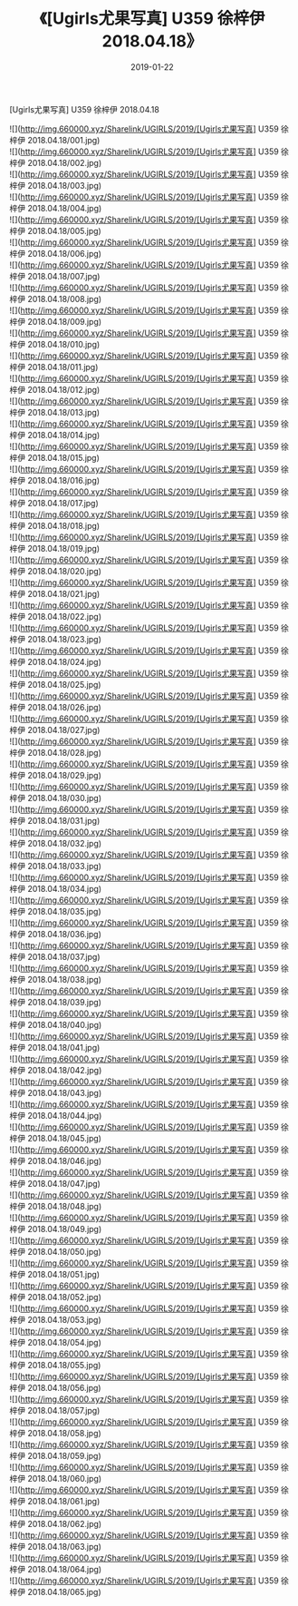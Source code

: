 ﻿---
layout: post
title:  《[Ugirls尤果写真] U359 徐梓伊 2018.04.18》
date:   2019-01-22
img: http://img.660000.xyz/Sharelink/UGIRLS/2019/[Ugirls尤果写真] U359 徐梓伊 2018.04.18/000.jpg
categories: [美女, 清纯, 唯美]
---

[Ugirls尤果写真] U359 徐梓伊 2018.04.18

 ![](http://img.660000.xyz/Sharelink/UGIRLS/2019/[Ugirls尤果写真] U359 徐梓伊 2018.04.18/001.jpg) <br>![](http://img.660000.xyz/Sharelink/UGIRLS/2019/[Ugirls尤果写真] U359 徐梓伊 2018.04.18/002.jpg) <br>![](http://img.660000.xyz/Sharelink/UGIRLS/2019/[Ugirls尤果写真] U359 徐梓伊 2018.04.18/003.jpg) <br>![](http://img.660000.xyz/Sharelink/UGIRLS/2019/[Ugirls尤果写真] U359 徐梓伊 2018.04.18/004.jpg) <br>![](http://img.660000.xyz/Sharelink/UGIRLS/2019/[Ugirls尤果写真] U359 徐梓伊 2018.04.18/005.jpg) <br>![](http://img.660000.xyz/Sharelink/UGIRLS/2019/[Ugirls尤果写真] U359 徐梓伊 2018.04.18/006.jpg) <br>![](http://img.660000.xyz/Sharelink/UGIRLS/2019/[Ugirls尤果写真] U359 徐梓伊 2018.04.18/007.jpg) <br>![](http://img.660000.xyz/Sharelink/UGIRLS/2019/[Ugirls尤果写真] U359 徐梓伊 2018.04.18/008.jpg) <br>![](http://img.660000.xyz/Sharelink/UGIRLS/2019/[Ugirls尤果写真] U359 徐梓伊 2018.04.18/009.jpg) <br>![](http://img.660000.xyz/Sharelink/UGIRLS/2019/[Ugirls尤果写真] U359 徐梓伊 2018.04.18/010.jpg) <br>![](http://img.660000.xyz/Sharelink/UGIRLS/2019/[Ugirls尤果写真] U359 徐梓伊 2018.04.18/011.jpg) <br>![](http://img.660000.xyz/Sharelink/UGIRLS/2019/[Ugirls尤果写真] U359 徐梓伊 2018.04.18/012.jpg) <br>![](http://img.660000.xyz/Sharelink/UGIRLS/2019/[Ugirls尤果写真] U359 徐梓伊 2018.04.18/013.jpg) <br>![](http://img.660000.xyz/Sharelink/UGIRLS/2019/[Ugirls尤果写真] U359 徐梓伊 2018.04.18/014.jpg) <br>![](http://img.660000.xyz/Sharelink/UGIRLS/2019/[Ugirls尤果写真] U359 徐梓伊 2018.04.18/015.jpg) <br>![](http://img.660000.xyz/Sharelink/UGIRLS/2019/[Ugirls尤果写真] U359 徐梓伊 2018.04.18/016.jpg) <br>![](http://img.660000.xyz/Sharelink/UGIRLS/2019/[Ugirls尤果写真] U359 徐梓伊 2018.04.18/017.jpg) <br>![](http://img.660000.xyz/Sharelink/UGIRLS/2019/[Ugirls尤果写真] U359 徐梓伊 2018.04.18/018.jpg) <br>![](http://img.660000.xyz/Sharelink/UGIRLS/2019/[Ugirls尤果写真] U359 徐梓伊 2018.04.18/019.jpg) <br>![](http://img.660000.xyz/Sharelink/UGIRLS/2019/[Ugirls尤果写真] U359 徐梓伊 2018.04.18/020.jpg) <br>![](http://img.660000.xyz/Sharelink/UGIRLS/2019/[Ugirls尤果写真] U359 徐梓伊 2018.04.18/021.jpg) <br>![](http://img.660000.xyz/Sharelink/UGIRLS/2019/[Ugirls尤果写真] U359 徐梓伊 2018.04.18/022.jpg) <br>![](http://img.660000.xyz/Sharelink/UGIRLS/2019/[Ugirls尤果写真] U359 徐梓伊 2018.04.18/023.jpg) <br>![](http://img.660000.xyz/Sharelink/UGIRLS/2019/[Ugirls尤果写真] U359 徐梓伊 2018.04.18/024.jpg) <br>![](http://img.660000.xyz/Sharelink/UGIRLS/2019/[Ugirls尤果写真] U359 徐梓伊 2018.04.18/025.jpg) <br>![](http://img.660000.xyz/Sharelink/UGIRLS/2019/[Ugirls尤果写真] U359 徐梓伊 2018.04.18/026.jpg) <br>![](http://img.660000.xyz/Sharelink/UGIRLS/2019/[Ugirls尤果写真] U359 徐梓伊 2018.04.18/027.jpg) <br>![](http://img.660000.xyz/Sharelink/UGIRLS/2019/[Ugirls尤果写真] U359 徐梓伊 2018.04.18/028.jpg) <br>![](http://img.660000.xyz/Sharelink/UGIRLS/2019/[Ugirls尤果写真] U359 徐梓伊 2018.04.18/029.jpg) <br>![](http://img.660000.xyz/Sharelink/UGIRLS/2019/[Ugirls尤果写真] U359 徐梓伊 2018.04.18/030.jpg) <br>![](http://img.660000.xyz/Sharelink/UGIRLS/2019/[Ugirls尤果写真] U359 徐梓伊 2018.04.18/031.jpg) <br>![](http://img.660000.xyz/Sharelink/UGIRLS/2019/[Ugirls尤果写真] U359 徐梓伊 2018.04.18/032.jpg) <br>![](http://img.660000.xyz/Sharelink/UGIRLS/2019/[Ugirls尤果写真] U359 徐梓伊 2018.04.18/033.jpg) <br>![](http://img.660000.xyz/Sharelink/UGIRLS/2019/[Ugirls尤果写真] U359 徐梓伊 2018.04.18/034.jpg) <br>![](http://img.660000.xyz/Sharelink/UGIRLS/2019/[Ugirls尤果写真] U359 徐梓伊 2018.04.18/035.jpg) <br>![](http://img.660000.xyz/Sharelink/UGIRLS/2019/[Ugirls尤果写真] U359 徐梓伊 2018.04.18/036.jpg) <br>![](http://img.660000.xyz/Sharelink/UGIRLS/2019/[Ugirls尤果写真] U359 徐梓伊 2018.04.18/037.jpg) <br>![](http://img.660000.xyz/Sharelink/UGIRLS/2019/[Ugirls尤果写真] U359 徐梓伊 2018.04.18/038.jpg) <br>![](http://img.660000.xyz/Sharelink/UGIRLS/2019/[Ugirls尤果写真] U359 徐梓伊 2018.04.18/039.jpg) <br>![](http://img.660000.xyz/Sharelink/UGIRLS/2019/[Ugirls尤果写真] U359 徐梓伊 2018.04.18/040.jpg) <br>![](http://img.660000.xyz/Sharelink/UGIRLS/2019/[Ugirls尤果写真] U359 徐梓伊 2018.04.18/041.jpg) <br>![](http://img.660000.xyz/Sharelink/UGIRLS/2019/[Ugirls尤果写真] U359 徐梓伊 2018.04.18/042.jpg) <br>![](http://img.660000.xyz/Sharelink/UGIRLS/2019/[Ugirls尤果写真] U359 徐梓伊 2018.04.18/043.jpg) <br>![](http://img.660000.xyz/Sharelink/UGIRLS/2019/[Ugirls尤果写真] U359 徐梓伊 2018.04.18/044.jpg) <br>![](http://img.660000.xyz/Sharelink/UGIRLS/2019/[Ugirls尤果写真] U359 徐梓伊 2018.04.18/045.jpg) <br>![](http://img.660000.xyz/Sharelink/UGIRLS/2019/[Ugirls尤果写真] U359 徐梓伊 2018.04.18/046.jpg) <br>![](http://img.660000.xyz/Sharelink/UGIRLS/2019/[Ugirls尤果写真] U359 徐梓伊 2018.04.18/047.jpg) <br>![](http://img.660000.xyz/Sharelink/UGIRLS/2019/[Ugirls尤果写真] U359 徐梓伊 2018.04.18/048.jpg) <br>![](http://img.660000.xyz/Sharelink/UGIRLS/2019/[Ugirls尤果写真] U359 徐梓伊 2018.04.18/049.jpg) <br>![](http://img.660000.xyz/Sharelink/UGIRLS/2019/[Ugirls尤果写真] U359 徐梓伊 2018.04.18/050.jpg) <br>![](http://img.660000.xyz/Sharelink/UGIRLS/2019/[Ugirls尤果写真] U359 徐梓伊 2018.04.18/051.jpg) <br>![](http://img.660000.xyz/Sharelink/UGIRLS/2019/[Ugirls尤果写真] U359 徐梓伊 2018.04.18/052.jpg) <br>![](http://img.660000.xyz/Sharelink/UGIRLS/2019/[Ugirls尤果写真] U359 徐梓伊 2018.04.18/053.jpg) <br>![](http://img.660000.xyz/Sharelink/UGIRLS/2019/[Ugirls尤果写真] U359 徐梓伊 2018.04.18/054.jpg) <br>![](http://img.660000.xyz/Sharelink/UGIRLS/2019/[Ugirls尤果写真] U359 徐梓伊 2018.04.18/055.jpg) <br>![](http://img.660000.xyz/Sharelink/UGIRLS/2019/[Ugirls尤果写真] U359 徐梓伊 2018.04.18/056.jpg) <br>![](http://img.660000.xyz/Sharelink/UGIRLS/2019/[Ugirls尤果写真] U359 徐梓伊 2018.04.18/057.jpg) <br>![](http://img.660000.xyz/Sharelink/UGIRLS/2019/[Ugirls尤果写真] U359 徐梓伊 2018.04.18/058.jpg) <br>![](http://img.660000.xyz/Sharelink/UGIRLS/2019/[Ugirls尤果写真] U359 徐梓伊 2018.04.18/059.jpg) <br>![](http://img.660000.xyz/Sharelink/UGIRLS/2019/[Ugirls尤果写真] U359 徐梓伊 2018.04.18/060.jpg) <br>![](http://img.660000.xyz/Sharelink/UGIRLS/2019/[Ugirls尤果写真] U359 徐梓伊 2018.04.18/061.jpg) <br>![](http://img.660000.xyz/Sharelink/UGIRLS/2019/[Ugirls尤果写真] U359 徐梓伊 2018.04.18/062.jpg) <br>![](http://img.660000.xyz/Sharelink/UGIRLS/2019/[Ugirls尤果写真] U359 徐梓伊 2018.04.18/063.jpg) <br>![](http://img.660000.xyz/Sharelink/UGIRLS/2019/[Ugirls尤果写真] U359 徐梓伊 2018.04.18/064.jpg) <br>![](http://img.660000.xyz/Sharelink/UGIRLS/2019/[Ugirls尤果写真] U359 徐梓伊 2018.04.18/065.jpg) <br>